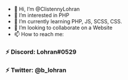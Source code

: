 - 👋 Hi, I’m @ClistennyLohran
- 👀 I’m interested in PHP
- 🌱 I’m currently learning PHP, JS, SCSS, CSS.
- 💞️ I’m looking to collaborate on a Website
- 📫 How to reach me:

<h3>⚡ Discord: Lohran#0529</h3>
<h3>⚡ Twitter: @b_lohran</h3>
